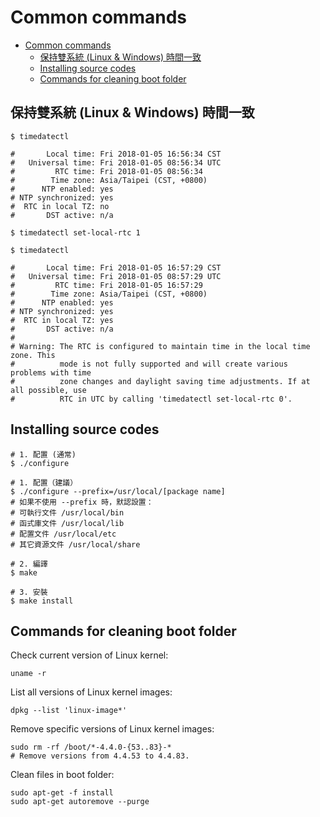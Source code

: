 # Common commands

<!-- TOC -->

- [Common commands](#common-commands)
  - [保持雙系統 (Linux & Windows) 時間一致](#保持雙系統-linux--windows-時間一致)
  - [Installing source codes](#installing-source-codes)
  - [Commands for cleaning boot folder](#commands-for-cleaning-boot-folder)

<!-- /TOC -->

## 保持雙系統 (Linux & Windows) 時間一致

```shell
$ timedatectl

#       Local time: Fri 2018-01-05 16:56:34 CST
#   Universal time: Fri 2018-01-05 08:56:34 UTC
#         RTC time: Fri 2018-01-05 08:56:34
#        Time zone: Asia/Taipei (CST, +0800)
#      NTP enabled: yes
# NTP synchronized: yes
#  RTC in local TZ: no
#       DST active: n/a

$ timedatectl set-local-rtc 1

$ timedatectl

#       Local time: Fri 2018-01-05 16:57:29 CST
#   Universal time: Fri 2018-01-05 08:57:29 UTC
#         RTC time: Fri 2018-01-05 16:57:29
#        Time zone: Asia/Taipei (CST, +0800)
#      NTP enabled: yes
# NTP synchronized: yes
#  RTC in local TZ: yes
#       DST active: n/a
#
# Warning: The RTC is configured to maintain time in the local time zone. This
#          mode is not fully supported and will create various problems with time
#          zone changes and daylight saving time adjustments. If at all possible, use
#          RTC in UTC by calling 'timedatectl set-local-rtc 0'.
```

## Installing source codes

```shell
# 1. 配置 (通常)
$ ./configure

# 1. 配置（建議）
$ ./configure --prefix=/usr/local/[package name]
# 如果不使用 --prefix 時，默認設置：
# 可執行文件 /usr/local/bin
# 函式庫文件 /usr/local/lib
# 配置文件 /usr/local/etc
# 其它資源文件 /usr/local/share

# 2. 編譯
$ make

# 3. 安裝
$ make install
```

## Commands for cleaning boot folder

Check current version of Linux kernel:

```shell
uname -r
```

List all versions of Linux kernel images:

```shell
dpkg --list 'linux-image*'
```

Remove specific versions of Linux kernel images:

```shell
sudo rm -rf /boot/*-4.4.0-{53..83}-*
# Remove versions from 4.4.53 to 4.4.83.
```

Clean files in boot folder:

```shell
sudo apt-get -f install
sudo apt-get autoremove --purge
```
